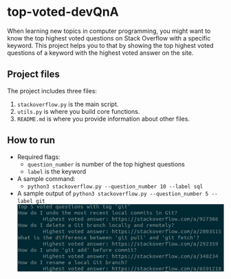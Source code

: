 # top-voted-devQnA
When learning new topics in computer programming, you might want to
know the top highest voted questions on Stack Overflow with a specific
keyword. This project helps you to that by showing the top highest
voted questions of a keyword with the highest voted answer on the site.

## Project files
The project includes three files:
1. `stackoverflow.py` is the main script.
2. `utils.py` is where you build core functions.
3. `README.md` is where you provide information about other files.

## How to run
- Required flags:
   * `question_number` is number of the top highest questions
   * `label` is the keyword
- A sample command:
   * `python3 stackoverflow.py --question_number 10 --label sql`
- A sample output of
`python3 stackoverflow.py --question_number 5 --label git` <br>
![output_sample](./output_sample.png "output sample")

